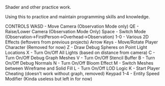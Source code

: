 Shader and other practice work.

Using this to practice and maintain programming skills and knowledge.


CONTROLS
WASD			- Move Camera (Observation Mode only)
QE			    - Raise/Lower Camera (Observation Mode Only)
Space			- Switch Mode (Observation->FirstPerson->Overhead->Observation)
1-0			    - Various 2D Effects (leftovers from previous projects)
Arrow Keys		- Move/Rotate Player Character (Removed for now)
Z			    - Draw Debug Spheres on Point Light Locations
X			    - Turn On/Off All Lights (based on distance from camera)
C			    - Turn On/Off Debug Graph Meshes
V			    - Turn On/Off Stencil Buffer
B			    - Turn On/Off Debug Normals
N			    - Turn On/Off Bloom Effect
M			    - Switch Meshes between Wireframe and Solid Fill
L			    - Turn On/Off LOD Logic
K			    - Start Player Cheating (doesn't work without graph, removed)
Keypad 1-4		- Entity Speed Modifier (Kinda useless but left in for now)